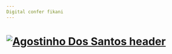 ```yaml
---
Digital confer fikani
---
```


# [![Agostinho Dos Santos header](https://firebasestorage.googleapis.com/v0/b/apptraining-4e270.appspot.com/o/github-img%2FScreenshot%20(45).png?alt=media&token=9f9c0c5d-06ca-4755-b64a-8fd3aedcc9d2)](https://github.com/Agostinhodossantos)
